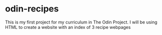 # odin-recipes
This is my first project for my curriculum in The Odin Project. I will be using HTML to create a website with an index of 3 recipe webpages
